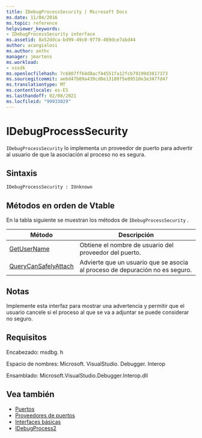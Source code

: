 ```yaml
---
title: IDebugProcessSecurity | Microsoft Docs
ms.date: 11/04/2016
ms.topic: reference
helpviewer_keywords:
- IDebugProcessSecurity interface
ms.assetid: 8a52ddca-bd99-49c0-9778-469dce7abd44
author: acangialosi
ms.author: anthc
manager: jmartens
ms.workload:
- vssdk
ms.openlocfilehash: 7c6807ff64d8acf44551fa12fcb79199d3817373
ms.sourcegitcommit: ae6d47b09a439cd0e13180f5e89510e3e347fd47
ms.translationtype: MT
ms.contentlocale: es-ES
ms.lasthandoff: 02/08/2021
ms.locfileid: "99933029"
---
```

# <a name="idebugprocesssecurity"></a>IDebugProcessSecurity
`IDebugProcessSecurity` lo implementa un proveedor de puerto para advertir al usuario de que la asociación al proceso no es segura.

## <a name="syntax"></a>Sintaxis

```
IDebugProcessSecurity : IUnknown
```

## <a name="methods-in-vtable-order"></a>Métodos en orden de Vtable
 En la tabla siguiente se muestran los métodos de `IDebugProcessSecurity` .

|Método|Descripción|
|------------|-----------------|
|[GetUserName](../../../extensibility/debugger/reference/idebugprocesssecurity-getusername.md)|Obtiene el nombre de usuario del proveedor del puerto.|
|[QueryCanSafelyAttach](../../../extensibility/debugger/reference/idebugprocesssecurity-querycansafelyattach.md)|Advierte que un usuario que se asocia al proceso de depuración no es seguro.|

## <a name="remarks"></a>Notas
 Implemente esta interfaz para mostrar una advertencia y permitir que el usuario cancele si el proceso al que se va a adjuntar se puede considerar no seguro.

## <a name="requirements"></a>Requisitos
 Encabezado: msdbg. h

 Espacio de nombres: Microsoft. VisualStudio. Debugger. Interop

 Ensamblado: Microsoft.VisualStudio.Debugger.Interop.dll

## <a name="see-also"></a>Vea también
- [Puertos](../../../extensibility/debugger/ports.md)
- [Proveedores de puertos](../../../extensibility/debugger/port-suppliers.md)
- [Interfaces básicas](../../../extensibility/debugger/reference/core-interfaces.md)
- [IDebugProcess2](../../../extensibility/debugger/reference/idebugprocess2.md)
